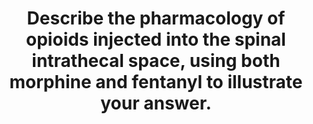---
title: "Describe the pharmacology of opioids injected into the spinal intrathecal space, using both morphine and fentanyl to illustrate your answer."
entityType: SAQ
exam: PEX
college: ANZCA
year: 2024
sitting: A
question: 8
passRate: 75
lo:
- "[[BT_PM 1.18]]"
- "[[BT_PM 1.19]]"
EC_expectedDomains:
- "pharmacodynamics"
- "pharmacokinetics"
- "illustrating the above with reference to morphine and fentanyl"
EC_extraCredit:
- "detail and breadth"
- "clinical correlation"
- "pharmaceutics"
EC_errorsCommon:
- "not discussing both PD and PK"
- "not describing the mechanism of action of intrathecal opioids, or the expected times for onset and duration of effect"
- "not describing cephalad spread and its consequences"
- "describing respiratory depression as the only adverse effect"
- "a surprising number of candidates did not mention analgesia in their answer"
- "discussing the accumulation of the metabolites of morphine – this is irrelevant with intrathecal administration"
- "some candidates gave doses for intrathecal morphine which are dangerous"
---